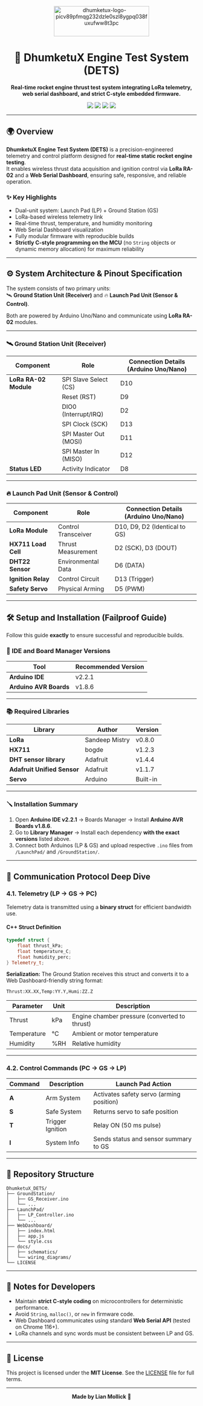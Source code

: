 
<p align="center">
  <img width="252" height="80" alt="dhumketux-logo-picv89pfmqg232dzle0szl8ygpq038fuxufww8t3pc" src="https://github.com/user-attachments/assets/447263ab-24ea-4f26-ab0a-907d59a87e52" />
</p>

<h1 align="center">🚀 DhumketuX Engine Test System (DETS)</h1>

<p align="center">
  <b>Real-time rocket engine thrust test system integrating LoRa telemetry, web serial dashboard, and strict C-style embedded firmware.</b>
</p>

<p align="center">
  <img src="https://img.shields.io/badge/Microcontroller-Arduino%20Uno-blue?logo=arduino" />
  <img src="https://img.shields.io/badge/Wireless-LoRa%20RA--02-brightgreen?logo=wifi" />
  <img src="https://img.shields.io/badge/UI-Web%20Serial%20Dashboard-orange?logo=googlechrome" />
  <img src="https://img.shields.io/badge/License-MIT-lightgrey?logo=open-source-initiative" />
</p>

---

## 🌍 Overview

**DhumketuX Engine Test System (DETS)** is a precision-engineered telemetry and control platform designed for **real-time static rocket engine testing**.  
It enables wireless thrust data acquisition and ignition control via **LoRa RA-02** and a **Web Serial Dashboard**, ensuring safe, responsive, and reliable operation.

### ✨ Key Highlights
- Dual-unit system: Launch Pad (LP) + Ground Station (GS)
- LoRa-based wireless telemetry link
- Real-time thrust, temperature, and humidity monitoring
- Web Serial Dashboard visualization
- Fully modular firmware with reproducible builds
- **Strictly C-style programming on the MCU** (no `String` objects or dynamic memory allocation) for maximum reliability

---

## ⚙️ System Architecture & Pinout Specification

The system consists of two primary units:  
🛰️ **Ground Station Unit (Receiver)** and 🔥 **Launch Pad Unit (Sensor & Control)**.

Both are powered by Arduino Uno/Nano and communicate using **LoRa RA-02** modules.

---

### 🛰️ Ground Station Unit (Receiver)

| Component        | Role              | Connection Details (Arduino Uno/Nano) |
|------------------|-------------------|---------------------------------------|
| **LoRa RA-02 Module** | SPI Slave Select (CS) | D10 |
|                  | Reset (RST)        | D9  |
|                  | DIO0 (Interrupt/IRQ) | D2 |
|                  | SPI Clock (SCK)    | D13 |
|                  | SPI Master Out (MOSI) | D11 |
|                  | SPI Master In (MISO) | D12 |
| **Status LED**   | Activity Indicator | D8  |

---

### 🔥 Launch Pad Unit (Sensor & Control)

| Component        | Role                   | Connection Details (Arduino Uno/Nano) |
|------------------|------------------------|---------------------------------------|
| **LoRa Module**  | Control Transceiver    | D10, D9, D2 (Identical to GS) |
| **HX711 Load Cell** | Thrust Measurement   | D2 (SCK), D3 (DOUT) |
| **DHT22 Sensor** | Environmental Data     | D6 (DATA) |
| **Ignition Relay** | Control Circuit       | D13 (Trigger) |
| **Safety Servo** | Physical Arming        | D5 (PWM) |

---

## 🛠️ Setup and Installation (Failproof Guide)

Follow this guide **exactly** to ensure successful and reproducible builds.

### 🧩 IDE and Board Manager Versions

| Tool | Recommended Version |
|------|----------------------|
| **Arduino IDE** | v2.2.1 |
| **Arduino AVR Boards** | v1.8.6 |

---

### 📚 Required Libraries

| Library | Author | Version |
|----------|--------|----------|
| **LoRa** | Sandeep Mistry | v0.8.0 |
| **HX711** | bogde | v1.2.3 |
| **DHT sensor library** | Adafruit | v1.4.4 |
| **Adafruit Unified Sensor** | Adafruit | v1.1.7 |
| **Servo** | Arduino | Built-in |

---

### 🪛 Installation Summary

1. Open **Arduino IDE v2.2.1** → Boards Manager → Install **Arduino AVR Boards v1.8.6**.  
2. Go to **Library Manager** → Install each dependency **with the exact versions** listed above.  
3. Connect both Arduinos (LP & GS) and upload respective `.ino` files from `/LaunchPad/` and `/GroundStation/`.

---

## 📡 Communication Protocol Deep Dive

### 4.1. Telemetry (LP → GS → PC)

Telemetry data is transmitted using a **binary struct** for efficient bandwidth use.

#### C++ Struct Definition
```cpp
typedef struct {
    float thrust_kPa;
    float temperature_C;
    float humidity_perc;
} Telemetry_t;
````

**Serialization:**
The Ground Station receives this struct and converts it to a Web Dashboard-friendly string format:

```
Thrust:XX.XX,Temp:YY.Y,Humi:ZZ.Z
```

| Parameter   | Unit | Description                                   |
| ----------- | ---- | --------------------------------------------- |
| Thrust      | kPa  | Engine chamber pressure (converted to thrust) |
| Temperature | °C   | Ambient or motor temperature                  |
| Humidity    | %RH  | Relative humidity                             |

---

### 4.2. Control Commands (PC → GS → LP)

| Command | Description      | Launch Pad Action                        |
| ------- | ---------------- | ---------------------------------------- |
| **A**   | Arm System       | Activates safety servo (arming position) |
| **S**   | Safe System      | Returns servo to safe position           |
| **T**   | Trigger Ignition | Relay ON (50 ms pulse)                   |
| **I**   | System Info      | Sends status and sensor summary to GS    |

---

## 📁 Repository Structure

```
DhumketuX_DETS/
├── GroundStation/
│   ├── GS_Receiver.ino
│   └── ...
├── LaunchPad/
│   ├── LP_Controller.ino
│   └── ...
├── WebDashboard/
│   ├── index.html
│   ├── app.js
│   └── style.css
├── docs/
│   ├── schematics/
│   └── wiring_diagrams/
└── LICENSE
```

---

## 🧠 Notes for Developers

* Maintain **strict C-style coding** on microcontrollers for deterministic performance.
* Avoid `String`, `malloc()`, or `new` in firmware code.
* Web Dashboard communicates using standard **Web Serial API** (tested on Chrome 116+).
* LoRa channels and sync words must be consistent between LP and GS.

---

## 🧾 License

This project is licensed under the **MIT License**.
See the [LICENSE](./LICENSE) file for full terms.

---

<p align="center">
  <b>Made by Lian Mollick</b> 🚀
</p>

